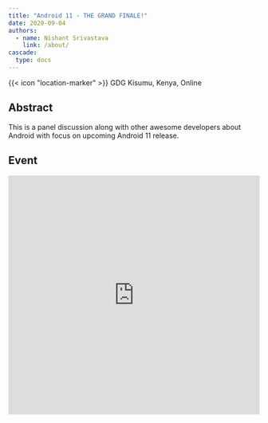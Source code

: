 ```yaml
---
title: "Android 11 - THE GRAND FINALE!"
date: 2020-09-04
authors:
  - name: Nishant Srivastava
    link: /about/
cascade:
  type: docs
---
```


{{< icon "location-marker" >}} GDG Kisumu, Kenya, Online

<!--more-->

## Abstract

This is a panel discussion along with other awesome developers about Android with focus on upcoming Android 11 release.

## Event

<iframe src="https://web.archive.org/web/20200902221348/https://www.meetup.com/GDGKisumu/events/wbbcvrybcmbhb/" frameborder="0" width="100%" height="480" allowfullscreen="true" mozallowfullscreen="true" webkitallowfullscreen="true"></iframe>
